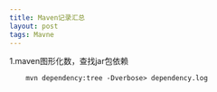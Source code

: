 ```yaml
---
title: Maven记录汇总
layout: post
tags: Mavne
---
```

1.maven图形化数，查找jar包依赖

        mvn dependency:tree -Dverbose> dependency.log